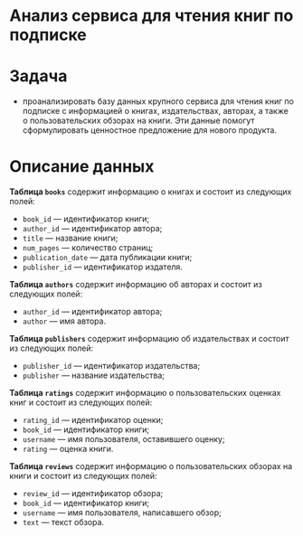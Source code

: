 # Анализ сервиса для чтения книг по подписке

# Задача
- проанализировать базу данных крупного сервиса для чтения книг по подписке с информацией о книгах, издательствах, авторах, а также о пользовательских обзорах на книги. Эти данные помогут сформулировать ценностное предложение для нового продукта.

# Описание данных

**Таблица `books`** содержит информацию о книгах и состоит из следующих полей:

- `book_id` — идентификатор книги;
- `author_id` — идентификатор автора;
- `title` — название книги;
- `num_pages` — количество страниц;
- `publication_date` — дата публикации книги;
- `publisher_id` — идентификатор издателя.

**Таблица `authors`** содержит информацию об авторах и состоит из следующих полей:

- `author_id` — идентификатор автора;
- `author` — имя автора.

**Таблица `publishers`** содержит информацию об издательствах и состоит из следующих полей:

- `publisher_id` — идентификатор издательства;
- `publisher` — название издательства;

**Таблица `ratings`** содержит информацию о пользовательских оценках книг и состоит из следующих полей:

- `rating_id` — идентификатор оценки;
- `book_id` — идентификатор книги;
- `username` — имя пользователя, оставившего оценку;
- `rating` — оценка книги.

**Таблица `reviews`** содержит информацию о пользовательских обзорах на книги и состоит из следующих полей:

- `review_id` — идентификатор обзора;
- `book_id` — идентификатор книги;
- `username` — имя пользователя, написавшего обзор;
- `text` — текст обзора.
